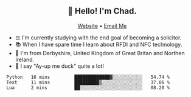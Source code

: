 <h2 align="center">👋 Hello! I'm Chad.</h2>
<p align="center">
  <a href="https://chadfowkes.co.uk">Website</a> •
  <a href="mailto://chad@chadfowkes.co.uk">Email Me</a>
</p>

- ⚖ I'm currently studying with the end goal of becoming a solicitor.
- 📚 When I have spare time I learn about RFDI and NFC technology.
- 📍 I'm from Derbyshire, United Kingdom of Great Britan and Northen Ireland.
- 🦆 I say "Ay-up me duck" quite a lot!

<!--START_SECTION:waka-->

```text
Python   16 mins         █████████████▓░░░░░░░░░░░   54.74 %
Text     11 mins         █████████▒░░░░░░░░░░░░░░░   37.06 %
Lua      2 mins          ██░░░░░░░░░░░░░░░░░░░░░░░   08.20 %
```

<!--END_SECTION:waka-->
